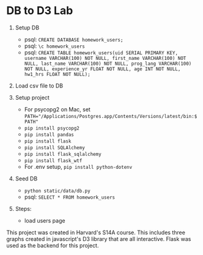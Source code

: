 # DB to D3 Lab

1. Setup DB
    + psql: `CREATE DATABASE homework_users;`
    + psql: `\c homework_users`
    + psql: `CREATE TABLE homework_users(uid SERIAL PRIMARY KEY, username VARCHAR(100) NOT NULL, first_name VARCHAR(100) NOT NULL, last_name VARCHAR(100) NOT NULL, prog_lang VARCHAR(100) NOT NULL, experience_yr FLOAT NOT NULL, age INT NOT NULL, hw1_hrs FLOAT NOT NULL);`

2.  Load csv file to DB
    
3. Setup project
    + For psycopg2 on Mac, set `PATH="/Applications/Postgres.app/Contents/Versions/latest/bin:$PATH"`
    + `pip install psycopg2`
    + `pip install pandas`
    + `pip install flask`
    + `pip install SQLAlchemy`
    + `pip install flask_sqlalchemy`
    + `pip install flask_wtf`
    + For .env setup, `pip install python-dotenv`
    
4. Seed DB
    + `python static/data/db.py`
    + psql: `SELECT * FROM homework_users`

5. Steps:
    + load users page


This project was created in Harvard's S14A course. This includes three graphs created in javascript's D3 library that are all interactive. Flask was used as the backend for this project.
